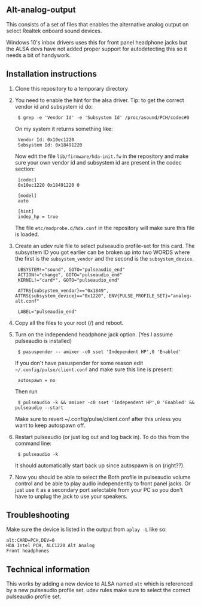 Alt-analog-output
-----------------

This consists of a set of files that enables the alternative analog output on select Realtek onboard sound devices.

Windows 10's inbox drivers uses this for front panel headphone jacks but the ALSA devs have not added proper support for autodetecting this so it needs a bit of handywork.


Installation instructions
-------------------------
1. Clone this repository to a temporary directory

2. You need to enable the hint for the alsa driver.
    Tip: to get the correct vendor id and subsystem id do:

        $ grep -e 'Vendor Id' -e 'Subsystem Id' /proc/asound/PCH/codec#0

    On my system it returns something like:

        Vendor Id: 0x10ec1220
        Subsystem Id: 0x18491220

    Now edit the file `lib/firmware/hda-init.fw` in the repository and make sure your own vendor id and subsystem id are present in the codec section:

        [codec]
        0x10ec1220 0x18491220 0

        [model]
        auto

        [hint]
        indep_hp = true

    The file `etc/modprobe.d/hda.conf` in the repository will make sure this file is loaded.

3. Create an udev rule file to select pulseaudio profile-set for this card. The subsystem ID you got earlier can be broken up into two WORDS where the first is the `subsystem_vendor` and the second is the `subsystem_device`.

        UBSYSTEM!="sound", GOTO="pulseaudio_end"
        ACTION!="change", GOTO="pulseaudio_end"
        KERNEL!="card*", GOTO="pulseaudio_end"

        ATTRS{subsystem_vendor}=="0x1849", ATTRS{subsystem_device}=="0x1220", ENV{PULSE_PROFILE_SET}="analog-alt.conf"

        LABEL="pulseaudio_end"

4. Copy all the files to your root (/) and reboot.

5. Turn on the independend headphone jack option. (Yes I assume pulseaudio is installed)

        $ pasuspender -- amixer -c0 sset 'Independent HP',0 'Enabled'

    If you don't have pasuspender for some reason edit `~/.config/pulse/client.conf` and make sure this line is present:

        autospawn = no

    Then run

        $ pulseaudio -k && amixer -c0 sset 'Independent HP',0 'Enabled' && pulseaudio --start

    Make sure to revert ~/.config/pulse/client.conf after this unless you want to keep autospawn off.

5. Restart pulseaudio (or just log out and log back in). To do this from the command line:

        $ pulseaudio -k

    It should automatically start back up since autospawn is on (right??).

6. Now you should be able to select the Both profile in pulseaudio volume control and be able to play audio independently to front panel jacks. Or just use it as a secondary port selectable from your PC so you don't have to unplug the jack to use your speakers.

Troubleshooting
---------------

Make sure the device is listed in the output from `aplay -L` like so:

    alt:CARD=PCH,DEV=0
    HDA Intel PCH, ALC1220 Alt Analog
    Front headphones

Technical information
---------------------

This works by adding a new device to ALSA named `alt` which is referenced by a new pulseaudio profile set. udev rules make sure to select the correct pulseaudio profile set.


